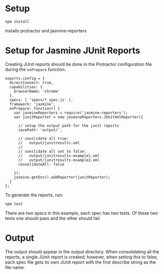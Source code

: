 Setup
=====

```
npm install
```

installs protractor and jasmine-reporters

Setup for Jasmine JUnit Reports
===============================

Creating JUnit reports should be done in the Protractor configuration file
during the `onPrepare` function.
```
exports.config = {
  directConnect: true,
  capabilities: {
    browserName: 'chrome'
  },
  specs: [ 'specs/*_spec.js' ],
  framework: 'jasmine',
  onPrepare: function() {
    var jasmineReporters = require('jasmine-reporters');
    var junitReporter = new jasmineReporters.JUnitXmlReporter({

      // setup the output path for the junit reports
      savePath: 'output/',

      // conslidate all true:
      //   output/junitresults.xml
      //
      // conslidate all set to false:
      //   output/junitresults-example1.xml
      //   output/junitresults-example2.xml
      consolidateAll: false

    });
    jasmine.getEnv().addReporter(junitReporter);
  }
};
```

To generate the reports, run:

```
npm test
```

There are two specs in this example, each spec has two tests. Of these two tests
one should pass and the other should fail.

Output
======

The output should appear in the output directory. When consolidating all the
reports, a single JUnit report is created; however, when setting this to false,
each spec file gets its own JUnit report with the first describe string as the
file name.
